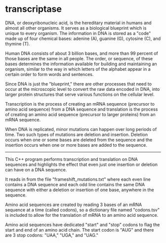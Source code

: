 # transcriptase

DNA, or deoxyribonucleic acid, is the hereditary material in humans and almost all other organisms. It serves as a 
biological blueprint which is unique to every organism. The information in DNA is stored as a "code" made up of 
four chemical bases: adenine (A), guanine (G), cytosine (C), and thymine (T). 

Human DNA consists of about 3 billion bases, and more than 99 percent of those bases are the same in all people. 
The order, or sequence, of these bases determines the information available for building and maintaining an organism, 
similar to the way in which letters of the alphabet appear in a certain order to form words and sentences.

Since DNA is just the "blueprint," there are other processes that need to occur at the microscopic level to convert
the raw data encoded in DNA, into larger protein structures that serve various functions on the cellular level.

Transcription is the process of creating an mRNA sequence (precursor to amino acid sequence) from a DNA sequence and 
translation is the process of creating an amino acid sequence (precursor to larger proteins) from an mRNA sequence.

When DNA is replicated, minor mutations can happen over long periods of time. Two such types of mutations are deletion and
insertion. Deletion occurs when one or some bases are deleted from the sequence and the insertion occurs when one or more
bases are added to the sequence. 

-------------------

This C++ program performs transcription and translation on DNA sequences and highlights the effect that even just one
insertion or deletion can have on a DNA sequence.

It reads in from the file "frameshift_mutations.txt" where each even line contains a DNA sequence and each odd 
line contains the same DNA sequence with either a deletion or insertion of one base, anywhere in the sequence.

Amino acid sequences are created by reading 3 bases of an mRNA sequence at a time (called codons), so a dictionary file named "codons.tsv" is included to allow for the translation of mRNA to an amino acid sequence. 

Amino acid sequences have dedicated "start" and "stop" codons to flag the start and end of an amino acid chain.
The start codon is "AUG" and there are 3 stop codons: "UAA," "UGA," and "UAG."
